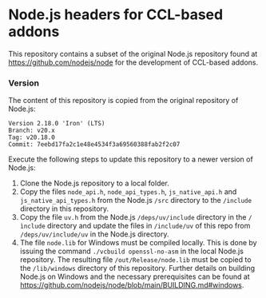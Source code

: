 # Node.js headers for CCL-based addons

This repository contains a subset of the original Node.js repository found at https://github.com/nodejs/node for the development of CCL-based addons.

### Version

The content of this repository is copied from the original repository of Node.js:

```
Version 2.18.0 'Iron' (LTS)
Branch: v20.x
Tag: v20.18.0
Commit: 7eebd17fa2c1e48e4534f3a69560388fab2f2c07
```

Execute the following steps to update this repository to a newer version of Node.js:

1. Clone the Node.js repository to a local folder.
2. Copy the files `node_api.h`, `node_api_types.h`, `js_native_api.h` and `js_native_api_types.h` from the Node.js `/src` directory to the `/include` directory in this repository.
3. Copy the file `uv.h` from the Node.js `/deps/uv/include` directory in the `/ìnclude` directory and update the files in `/include/uv` of this repo from `/deps/uv/include/uv` in the Node.js directory.
4. The file `node.lib` for Windows must be compiled locally. This is done by issuing the command `./vcbuild openssl-no-asm` in the local Node.js repository. The resulting file `/out/Release/node.lib` must be copied to the `/lib/windows` directory of this repository. Further details on building Node.js on Windows and the necessary prerequisites can be found at https://github.com/nodejs/node/blob/main/BUILDING.md#windows.

